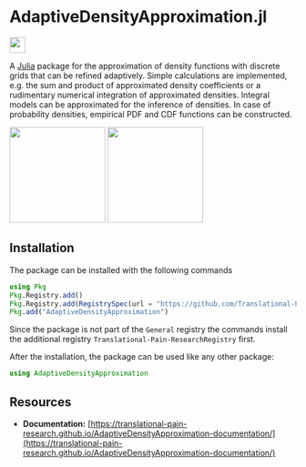 # AdaptiveDensityApproximation.jl

[<img src="AdaptiveDensityApproximation-docs.svg" style="height: 2em;">](https://translational-pain-research.github.io/AdaptiveDensityApproximation-documentation/)

A [Julia](https://julialang.org/) package for the approximation of density functions with discrete grids that can be refined adaptively. Simple calculations are implemented, e.g. the sum and product of approximated density coefficients or a rudimentary numerical integration of approximated densities. Integral models can be approximated for the inference of densities. In case of probability densities, empirical PDF and CDF functions can be constructed.

<img src="simple-1-dim-example.gif" style="height: 12em;"> <img src="simple-2-dim-example.gif" style="height: 12em;">

## Installation

The package can be installed with the following commands

```julia
using Pkg
Pkg.Registry.add()
Pkg.Registry.add(RegistrySpec(url = "https://github.com/Translational-Pain-Research/Translational-Pain-ResearchRegistry"))
Pkg.add("AdaptiveDensityApproximation")
```
Since the package is not part of the `General` registry the commands install the additional registry `Translational-Pain-ResearchRegistry` first.

After the installation, the package can be used like any other package:
```julia
using AdaptiveDensityApproximation
```

## Resources

* **Documentation:** [https://translational-pain-research.github.io/AdaptiveDensityApproximation-documentation/](https://translational-pain-research.github.io/AdaptiveDensityApproximation-documentation/)

